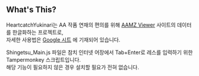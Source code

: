 ## What's This?
HeartcatchYukinari는 AA 작품 연재의 편의를 위해 [AAMZ Viewer](https://aa.yaruyomi.com/) 사이트의 데이터를 한글화하는 프로젝트로,  
자세한 사용법은 [Google 시트](https://docs.google.com/spreadsheets/d/1MSh8Sczp3Q-DR26buYT9PR9VYPgBYmXopyytNRaeSdw/edit?usp=sharing) 에 기재되어 있습니다.

Shingetsu_Main.js 파일은 참치 인터넷 어장에서 Tab+Enter로 레스를 입력하기 위한 Tampermonkey 스크립트입니다.  
해당 기능이 필요하지 않은 경우 설치할 필요가 전혀 없습니다.
